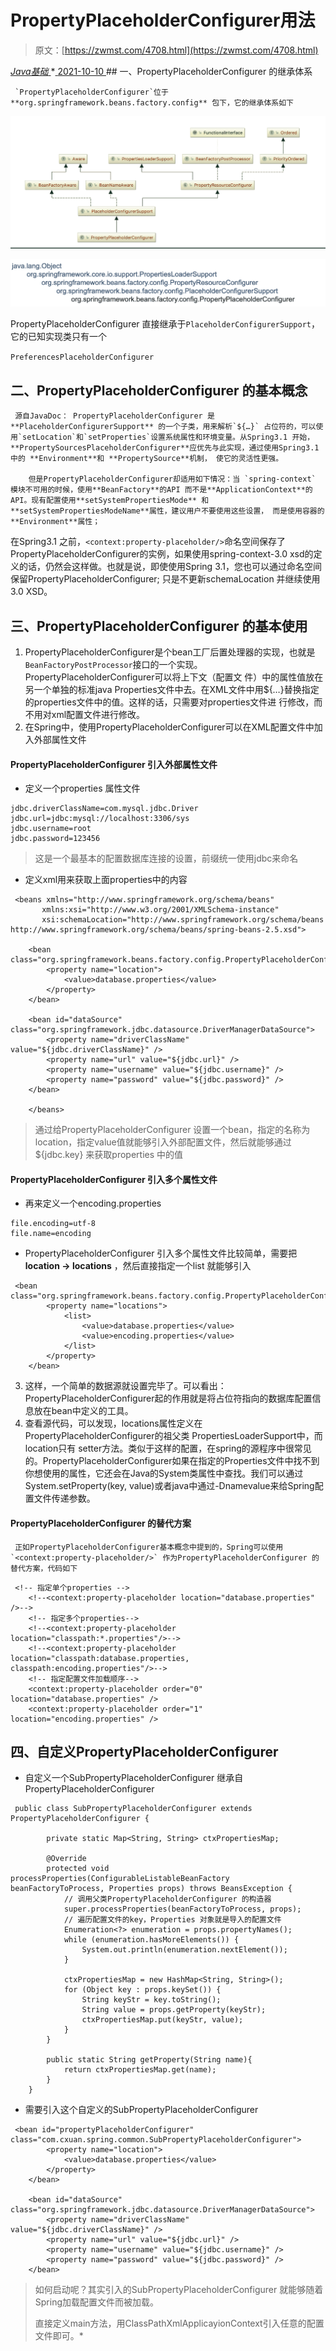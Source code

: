 <!--yml
category: 未分类
date: 0001-01-01 00:00:00
--->

# PropertyPlaceholderConfigurer用法

> 原文：[https://zwmst.com/4708.html](https://zwmst.com/4708.html)

   [ *Java基础* ](https://zwmst.com/java%e5%9f%ba%e7%a1%80)*[ <time datetime="2021-10-10T15:41:08+08:00"> 2021-10-10 </time> ](https://zwmst.com/4708.html)  ## 一、PropertyPlaceholderConfigurer 的继承体系

```
 `PropertyPlaceholderConfigurer`位于**org.springframework.beans.factory.config** 包下，它的继承体系如下
```

![](img/3cb103b6d1347525fef6fe6c2b2ac2bb.png)

![](img/90e12d8cdb78c4521b6715656c3b2333.png)

PropertyPlaceholderConfigurer 直接继承于`PlaceholderConfigurerSupport`，它的已知实现类只有一个

`PreferencesPlaceholderConfigurer`

## 二、PropertyPlaceholderConfigurer 的基本概念

```
 源自JavaDoc： PropertyPlaceholderConfigurer 是 **PlaceholderConfigurerSupport** 的一个子类，用来解析`${…}` 占位符的，可以使用`setLocation`和`setProperties`设置系统属性和环境变量。从Spring3.1 开始，**PropertySourcesPlaceholderConfigurer**应优先与此实现，通过使用Spring3.1 中的 **Environment**和 **PropertySource**机制， 使它的灵活性更强。

    但是PropertyPlaceholderConfigurer却适用如下情况：当 `spring-context` 模块不可用的时候，使用**BeanFactory**的API 而不是**ApplicationContext**的API。现有配置使用**setSystemPropertiesMode** 和 **setSystemPropertiesModeName**属性，建议用户不要使用这些设置， 而是使用容器的**Environment**属性；
```

在Spring3.1 之前，`<context:property-placeholder/>`命名空间保存了PropertyPlaceholderConfigurer的实例，如果使用spring-context-3.0 xsd的定义的话，仍然会这样做。也就是说，即使使用Spring 3.1，您也可以通过命名空间保留PropertyPlaceholderConfigurer; 只是不更新schemaLocation 并继续使用3.0 XSD。

## 三、PropertyPlaceholderConfigurer 的基本使用

1.  PropertyPlaceholderConfigurer是个bean工厂后置处理器的实现，也就是 `BeanFactoryPostProcessor`接口的一个实现。PropertyPlaceholderConfigurer可以将上下文（配置文 件）中的属性值放在另一个单独的标准java Properties文件中去。在XML文件中用${…}替换指定的properties文件中的值。这样的话，只需要对properties文件进 行修改，而不用对xml配置文件进行修改。
2.  在Spring中，使用PropertyPlaceholderConfigurer可以在XML配置文件中加入外部属性文件

#### PropertyPlaceholderConfigurer 引入外部属性文件

*   定义一个properties 属性文件

```
jdbc.driverClassName=com.mysql.jdbc.Driver
jdbc.url=jdbc:mysql://localhost:3306/sys
jdbc.username=root
jdbc.password=123456
```

> 这是一个最基本的配置数据库连接的设置，前缀统一使用jdbc来命名

*   定义xml用来获取上面properties中的内容

```
 <beans xmlns="http://www.springframework.org/schema/beans"
       xmlns:xsi="http://www.w3.org/2001/XMLSchema-instance"
       xsi:schemaLocation="http://www.springframework.org/schema/beans
http://www.springframework.org/schema/beans/spring-beans-2.5.xsd">

    <bean class="org.springframework.beans.factory.config.PropertyPlaceholderConfigurer">
        <property name="location">
            <value>database.properties</value>
        </property>
    </bean>

    <bean id="dataSource" class="org.springframework.jdbc.datasource.DriverManagerDataSource">
        <property name="driverClassName" value="${jdbc.driverClassName}" />
        <property name="url" value="${jdbc.url}" />
        <property name="username" value="${jdbc.username}" />
        <property name="password" value="${jdbc.password}" />
    </bean>

    </beans>
```

> 通过给PropertyPlaceholderConfigurer 设置一个bean，指定<property>的名称为location，指定value值就能够引入外部配置文件，然后就能够通过${jdbc.key} 来获取properties 中的值</property>

#### PropertyPlaceholderConfigurer 引入多个属性文件

*   再来定义一个encoding.properties

```
file.encoding=utf-8
file.name=encoding
```

*   PropertyPlaceholderConfigurer 引入多个属性文件比较简单，需要把**location -> locations** ，然后直接指定一个list 就能够引入

```
 <bean class="org.springframework.beans.factory.config.PropertyPlaceholderConfigurer">
        <property name="locations">
            <list>
                <value>database.properties</value>
                <value>encoding.properties</value>
            </list>
        </property>
    </bean>
```

3.  这样，一个简单的数据源就设置完毕了。可以看出：PropertyPlaceholderConfigurer起的作用就是将占位符指向的数据库配置信息放在bean中定义的工具。
4.  查看源代码，可以发现，locations属性定义在PropertyPlaceholderConfigurer的祖父类 PropertiesLoaderSupport中，而location只有 setter方法。类似于这样的配置，在spring的源程序中很常见的。PropertyPlaceholderConfigurer如果在指定的Properties文件中找不到你想使用的属性，它还会在Java的System类属性中查找。我们可以通过System.setProperty(key, value)或者java中通过-Dnamevalue来给Spring配置文件传递参数。

#### PropertyPlaceholderConfigurer 的替代方案

```
 正如PropertyPlaceholderConfigurer基本概念中提到的，Spring可以使用`<context:property-placeholder/>` 作为PropertyPlaceholderConfigurer 的替代方案，代码如下
```

```
 <!-- 指定单个properties -->
    <!--<context:property-placeholder location="database.properties" />-->
    <!-- 指定多个properties-->
    <!--<context:property-placeholder location="classpath:*.properties"/>-->
    <!--<context:property-placeholder location="classpath:database.properties, classpath:encoding.properties"/>-->
    <!-- 指定配置文件加载顺序-->
    <context:property-placeholder order="0" location="database.properties" />
    <context:property-placeholder order="1" location="encoding.properties" />
```

## 四、自定义PropertyPlaceholderConfigurer

*   自定义一个SubPropertyPlaceholderConfigurer 继承自PropertyPlaceholderConfigurer

```
 public class SubPropertyPlaceholderConfigurer extends PropertyPlaceholderConfigurer {

        private static Map<String, String> ctxPropertiesMap;

        @Override
        protected void processProperties(ConfigurableListableBeanFactory beanFactoryToProcess, Properties props) throws BeansException {
            // 调用父类PropertyPlaceholderConfigurer 的构造器
            super.processProperties(beanFactoryToProcess, props);
            // 遍历配置文件的key，Properties 对象就是导入的配置文件
            Enumeration<?> enumeration = props.propertyNames();
            while (enumeration.hasMoreElements()) {
                System.out.println(enumeration.nextElement());
            }

            ctxPropertiesMap = new HashMap<String, String>();
            for (Object key : props.keySet()) {
                String keyStr = key.toString();
                String value = props.getProperty(keyStr);
                ctxPropertiesMap.put(keyStr, value);
            }
        }

        public static String getProperty(String name){
            return ctxPropertiesMap.get(name);
        }
    }
```

*   需要引入这个自定义的SubPropertyPlaceholderConfigurer

```
 <bean id="propertyPlaceholderConfigurer" class="com.cxuan.spring.common.SubPropertyPlaceholderConfigurer">
        <property name="location">
            <value>database.properties</value>
        </property>
    </bean>

    <bean id="dataSource" class="org.springframework.jdbc.datasource.DriverManagerDataSource">
        <property name="driverClassName" value="${jdbc.driverClassName}" />
        <property name="url" value="${jdbc.url}" />
        <property name="username" value="${jdbc.username}" />
        <property name="password" value="${jdbc.password}" />
    </bean>
```

> 如何启动呢？其实引入的SubPropertyPlaceholderConfigurer 就能够随着Spring加载配置文件而被加载。
> 
> 直接定义main方法，用ClassPathXmlApplicayionContext引入任意的配置文件即可。*